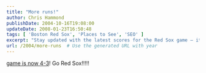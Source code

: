 ```yaml
---
title: "More runs!"
author: Chris Hammond
publishDate: 2004-10-16T19:08:00
updateDate: 2008-01-23T16:50:48
tags: [ 'Boston Red Sox', 'Places to See', 'SEO' ]
excerpt: "Stay updated with the latest scores for the Red Sox game – it's now 4-3! Join the excitement and cheer on your favorite team! #RedSox #MLB #BaseballFans"
url: /2004/more-runs  # Use the generated URL with year
---
```

<A href="https://www.chrishammond.com/archive/2004/10/16/321">game is now 4-3</A>! Go Red Sox!!!!!

